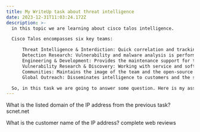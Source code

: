 ```yaml
---
title: My WriteUp task about threat intelligence
date: 2023-12-31T11:03:24.172Z
description: >-
  in this topic we are learning about cisco talos intelligence. 

  Cisco Talos encompasses six key teams:

      Threat Intelligence & Interdiction: Quick correlation and tracking of threats provide a means to turn simple IOCs into context-rich intel.
      Detection Research: Vulnerability and malware analysis is performed to create rules and content for threat detection.
      Engineering & Development: Provides the maintenance support for the inspection engines and keeps them up-to-date to identify and triage emerging threats.
      Vulnerability Research & Discovery: Working with service and software vendors to develop repeatable means of identifying and reporting security vulnerabilities.
      Communities: Maintains the image of the team and the open-source solutions.
      Global Outreach: Disseminates intelligence to customers and the security community through publications.

  So, in this task we are going to answer some question. Here is my assignment.
---
```

What is the listed domain of the IP address from the previous task? scnet.net

What is the customer name of the IP address? complete web reviews